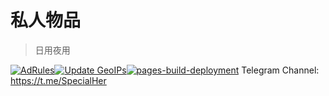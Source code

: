 # 私人物品
> 日用夜用  

[![AdRules](https://github.com/xOS/Config/actions/workflows/AdRules.yml/badge.svg)](https://github.com/xOS/Config/actions/workflows/AdRules.yml)[![Update GeoIPs](https://github.com/xOS/Config/actions/workflows/Country.mmdb.yml/badge.svg)](https://github.com/xOS/Config/actions/workflows/Country.mmdb.yml)[![pages-build-deployment](https://github.com/xOS/Config/actions/workflows/pages/pages-build-deployment/badge.svg)](https://github.com/xOS/Config/actions/workflows/pages/pages-build-deployment)
Telegram Channel:  
https://t.me/SpecialHer
